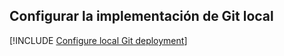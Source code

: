 ## <a name="configure-local-git-deployment"></a>Configurar la implementación de Git local

[!INCLUDE [Configure local Git deployment](app-service-web-configure-local-git-no-h.md)]
